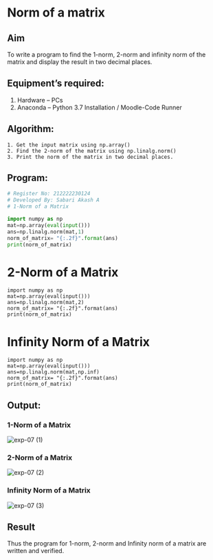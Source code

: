 # Norm of a matrix
## Aim
To write a program to find the 1-norm, 2-norm and infinity norm of the matrix and display the result in two decimal places.
## Equipment’s required:
1.	Hardware – PCs
2.	Anaconda – Python 3.7 Installation / Moodle-Code Runner
## Algorithm:
	1. Get the input matrix using np.array()   
    2. Find the 2-norm of the matrix using np.linalg.norm()
	3. Print the norm of the matrix in two decimal places.
## Program:
```Python
# Register No: 212222230124
# Developed By: Sabari Akash A
# 1-Norm of a Matrix

import numpy as np
mat=np.array(eval(input()))
ans=np.linalg.norm(mat,1)
norm_of_matrix= "{:.2f}".format(ans)
print(norm_of_matrix)
```

# 2-Norm of a Matrix
```
import numpy as np
mat=np.array(eval(input()))
ans=np.linalg.norm(mat,2)
norm_of_matrix= "{:.2f}".format(ans)
print(norm_of_matrix)
```

# Infinity Norm of a Matrix
````
import numpy as np
mat=np.array(eval(input()))
ans=np.linalg.norm(mat,np.inf)
norm_of_matrix= "{:.2f}".format(ans)
print(norm_of_matrix)
````
## Output:
### 1-Norm of a Matrix
![exp-07 (1)](https://github.com/sanjeevi00/Norm-of-a-matrix/assets/121484976/56148563-ffb5-46d9-894e-4d2027314565)

### 2-Norm of a Matrix
![exp-07 (2)](https://github.com/sanjeevi00/Norm-of-a-matrix/assets/121484976/f39e1ab3-3b66-41a4-9a02-1d36fb79a265)

### Infinity Norm of a Matrix
![exp-07 (3)](https://github.com/sanjeevi00/Norm-of-a-matrix/assets/121484976/7d7ceee4-7659-4460-bbde-46abeade6152)

## Result
Thus the program for 1-norm, 2-norm and Infinity norm of a matrix are written and verified.
